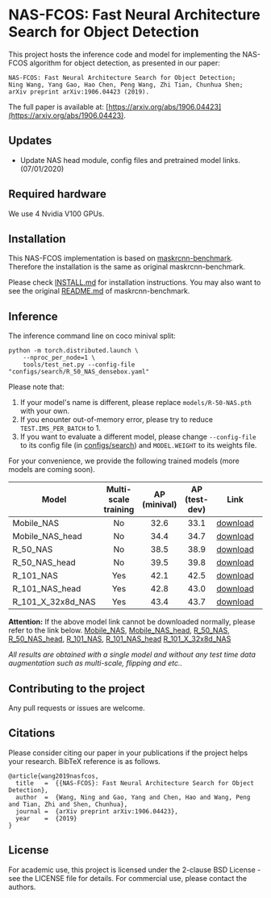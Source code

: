 # NAS-FCOS: Fast Neural Architecture Search for Object Detection

This project hosts the inference code and model for implementing the NAS-FCOS algorithm for object detection, as presented in our paper:

    NAS-FCOS: Fast Neural Architecture Search for Object Detection;
    Ning Wang, Yang Gao, Hao Chen, Peng Wang, Zhi Tian, Chunhua Shen;
    arXiv preprint arXiv:1906.04423 (2019).

The full paper is available at: [https://arxiv.org/abs/1906.04423](https://arxiv.org/abs/1906.04423). 

## Updates
* Update NAS head module, config files and pretrained model links. (07/01/2020)

## Required hardware
We use 4 Nvidia V100 GPUs. 


## Installation

This NAS-FCOS implementation is based on [maskrcnn-benchmark](https://github.com/facebookresearch/maskrcnn-benchmark). Therefore the installation is the same as original maskrcnn-benchmark.

Please check [INSTALL.md](INSTALL.md) for installation instructions.
You may also want to see the original [README.md](MASKRCNN_README.md) of maskrcnn-benchmark.


## Inference
The inference command line on coco minival split:

    python -m torch.distributed.launch \
        --nproc_per_node=1 \
        tools/test_net.py --config-file "configs/search/R_50_NAS_densebox.yaml"

Please note that:
1) If your model's name is different, please replace `models/R-50-NAS.pth` with your own.
2) If you enounter out-of-memory error, please try to reduce `TEST.IMS_PER_BATCH` to 1.
3) If you want to evaluate a different model, please change `--config-file` to its config file (in [configs/search](configs/search)) and `MODEL.WEIGHT` to its weights file.

For your convenience, we provide the following trained models (more models are coming soon).

Model | Multi-scale training | AP (minival) | AP (test-dev) | Link | Fetch Code
--- |:---:|:---:|:--:|:---:|:---:|
Mobile_NAS | No | 32.6 | 33.1 | [download](https://pan.baidu.com/s/1wx1qeiIVo64d51zyiJAauQ) | 3dm9 
Mobile_NAS_head | No | 34.4 | 34.7 | [download](https://mega.nz/#!ruIzSSxR!NIQEk-PG-aPYdSryRpSscE3pD81YJysVs6z1-o48-V0) | -
R_50_NAS | No | 38.5 | 38.9 | [download](https://pan.baidu.com/s/1-eH5Rs0KKGpx7nQa22vJOA) |f88u
R_50_NAS_head | No | 39.5 | 39.8 | [download](https://mega.nz/#!H7g0TQ6R!VL9jEjviVMSuPoOYeZceS8usnoy3bulZDrHc0QDIO6A) | -
R_101_NAS | Yes | 42.1 | 42.5 | [download](https://pan.baidu.com/s/1pRgVIsWtXdDea1EE23JGRg) | euuz
R_101_NAS_head | Yes | 42.8 | 43.0 | [download](https://mega.nz/#!uiJj3ICR!NdU3VaBtsdySFS0QezVpiV8Yz4h4CaqG63ST357860E) | -
R_101_X_32x8d_NAS | Yes | 43.4 | 43.7 | [download](https://pan.baidu.com/s/1tn6mfXKsaVH9-HBxQCNrTg) | 4cci

**Attention:** If the above model link cannot be downloaded normally, please refer to the link below.
[Mobile_NAS](https://mega.nz/#!Gu4DAS7K!Cp46jUVhOIvVhPUOtukrHKJfao_Pk5vAwaU_xz8haR0),
[Mobile_NAS_head](https://mega.nz/#!ruIzSSxR!NIQEk-PG-aPYdSryRpSscE3pD81YJysVs6z1-o48-V0),
[R_50_NAS](https://mega.nz/#!y34TGYbJ!Vv_k-GcGTW7A_F_Ov5f44PfzCfpK6oYrtS1ZIC9gFK8),
[R_50_NAS_head](https://mega.nz/#!H7g0TQ6R!VL9jEjviVMSuPoOYeZceS8usnoy3bulZDrHc0QDIO6A),
[R_101_NAS](https://mega.nz/#!Xqx1TS7S!MPiiasknw6M2aJjdR6SkevFFadgmJW8_TOJig_naXnE),
[R_101_NAS_head](https://mega.nz/#!uiJj3ICR!NdU3VaBtsdySFS0QezVpiV8Yz4h4CaqG63ST357860E)
[R_101_X_32x8d_NAS](https://mega.nz/#!qqpRUCaI!tj24t4tLWF_Qn56ZvdTkdxWzoXcP1gFEwgk4OK__Shw)


*All results are obtained with a single model and without any test time data augmentation such as multi-scale, flipping and etc..* 


## Contributing to the project

Any pull requests or issues are welcome.

## Citations
Please consider citing our paper in your publications if the project helps your research. BibTeX reference is as follows.
```
@article{wang2019nasfcos,
  title   =  {{NAS-FCOS}: Fast Neural Architecture Search for Object Detection},
  author  =  {Wang, Ning and Gao, Yang and Chen, Hao and Wang, Peng and Tian, Zhi and Shen, Chunhua},
  journal =  {arXiv preprint arXiv:1906.04423},
  year    =  {2019}
}
```


## License

For academic use, this project is licensed under the 2-clause BSD License - see the LICENSE file for details. For commercial use, please contact the authors. 